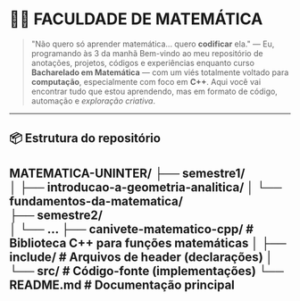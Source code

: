 # 🧨🧠 FACULDADE DE MATEMÁTICA
> "Não quero só aprender matemática... quero **codificar** ela." — Eu, programando às 3 da manhã
Bem-vindo ao meu repositório de anotações, projetos, códigos e experiências enquanto curso **Bacharelado em Matemática** — com um viés totalmente voltado para **computação**, especialmente com foco em **C++**. Aqui você vai encontrar tudo que estou aprendendo, mas em formato de código, automação e *exploração criativa*.

---
## 📦 Estrutura do repositório
MATEMATICA-UNINTER/
├── semestre1/                      
│   ├── introducao-a-geometria-analitica/
│   └── fundamentos-da-matematica/         
├── semestre2/                       
│   └── ...
├── canivete-matematico-cpp/         # Biblioteca C++ para funções matemáticas
│   ├── include/                     # Arquivos de header (declarações)
│   └── src/                         # Código-fonte (implementações)
└── README.md                        # Documentação principal
---
